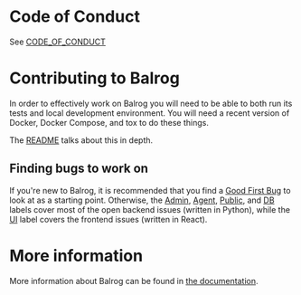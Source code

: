 # Code of Conduct

See [CODE_OF_CONDUCT](https://github.com/mozilla-releng/balrog/blob/master/CODE_OF_CONDUCT.md)

# Contributing to Balrog

In order to effectively work on Balrog you will need to be able to both run its tests and local development environment. You will need a recent version of Docker, Docker Compose, and tox to do these things.

The [README](https://github.com/mozilla-releng/balrog/blob/master/README.rst) talks about this in depth.

## Finding bugs to work on

If you're new to Balrog, it is recommended that you find a [Good First Bug](https://github.com/mozilla-releng/balrog/issues?q=is%3Aissue+is%3Aopen+label%3Afirst-bug) to look at as a starting point. Otherwise, the [Admin](https://github.com/mozilla-releng/balrog/labels/admin), [Agent](https://github.com/mozilla-releng/balrog/labels/agent), [Public](https://github.com/mozilla-releng/balrog/labels/public), and [DB](https://github.com/mozilla-releng/balrog/labels/db) labels cover most of the open backend issues (written in Python), while the [UI](https://github.com/mozilla-releng/balrog/labels/ui) label covers the frontend issues (written in React).

# More information

More information about Balrog can be found in [the documentation](http://mozilla-balrog.readthedocs.io/en/latest/index.html).
